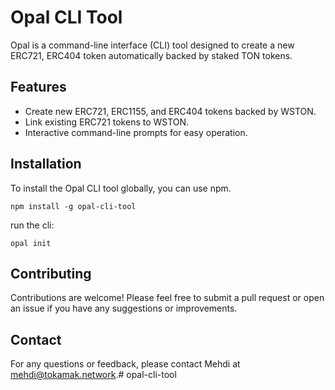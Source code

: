# Opal CLI Tool

Opal is a command-line interface (CLI) tool designed to create a new ERC721, ERC404 token automatically backed by staked TON tokens. 

## Features

- Create new ERC721, ERC1155, and ERC404 tokens backed by WSTON.
- Link existing ERC721 tokens to WSTON.
- Interactive command-line prompts for easy operation.

## Installation

To install the Opal CLI tool globally, you can use npm. 
```
npm install -g opal-cli-tool 
```
run the cli:
```
opal init
```

## Contributing

Contributions are welcome! Please feel free to submit a pull request or open an issue if you have any suggestions or improvements.

## Contact

For any questions or feedback, please contact Mehdi at mehdi@tokamak.network.# opal-cli-tool
